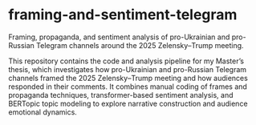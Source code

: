 # framing-and-sentiment-telegram
Framing, propaganda, and sentiment analysis of pro-Ukrainian and pro-Russian Telegram channels around the 2025 Zelensky–Trump meeting.

This repository contains the code and analysis pipeline for my Master’s thesis, which investigates how pro-Ukrainian and pro-Russian Telegram channels framed the 2025 Zelensky–Trump meeting and how audiences responded in their comments. It combines manual coding of frames and propaganda techniques, transformer-based sentiment analysis, and BERTopic topic modeling to explore narrative construction and audience emotional dynamics.
